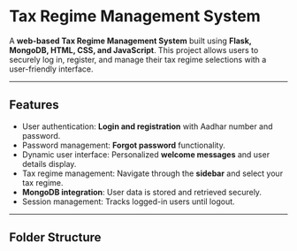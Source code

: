 # Tax Regime Management System

A **web-based Tax Regime Management System** built using **Flask, MongoDB, HTML, CSS, and JavaScript**. This project allows users to securely log in, register, and manage their tax regime selections with a user-friendly interface.

---

## Features

- User authentication: **Login and registration** with Aadhar number and password.
- Password management: **Forgot password** functionality.
- Dynamic user interface: Personalized **welcome messages** and user details display.
- Tax regime management: Navigate through the **sidebar** and select your tax regime.
- **MongoDB integration**: User data is stored and retrieved securely.
- Session management: Tracks logged-in users until logout.

---

## Folder Structure

